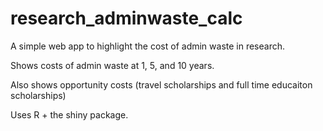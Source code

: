 # research_adminwaste_calc
A simple web app to highlight the cost of admin waste in research.

Shows costs of admin waste at 1, 5, and 10 years. 

Also shows opportunity costs (travel scholarships and full time educaiton scholarships)

 Uses R + the shiny package.
